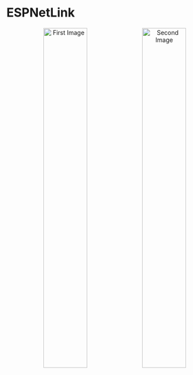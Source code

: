# ESPNetLink

<p align="center">
  <img src="https://github.com/meatpiHQ/espnetlink-fw/assets/94690098/9cc7a7a6-045a-4f0f-9de6-a1b4978c9b16" alt="First Image" width="45%">
  <img src="https://github.com/meatpiHQ/espnetlink-fw/assets/94690098/d15d30bc-d6b0-4a3a-8eea-b675ab139639" alt="Second Image" width="45%">
</p>
